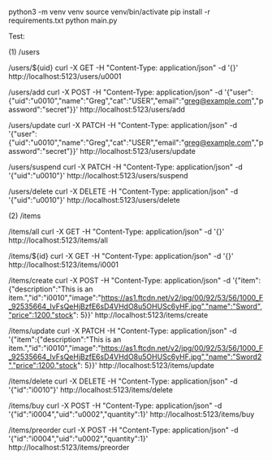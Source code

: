 python3 -m venv venv
source venv/bin/activate
pip install -r requirements.txt
python main.py


Test:

(1) /users 

/users/${uid}
curl -X GET -H "Content-Type: application/json" -d '{}' http://localhost:5123/users/u0001

/users/add
curl -X POST -H "Content-Type: application/json" -d '{"user":{"uid":"u0010","name":"Greg","cat":"USER","email":"greg@example.com","password":"secret"}}' http://localhost:5123/users/add

/users/update
curl -X PATCH -H "Content-Type: application/json" -d '{"user":{"uid":"u0010","name":"Greg","cat":"USER","email":"greg@example.com","password":"secret"}}' http://localhost:5123/users/update

/users/suspend
curl -X PATCH -H "Content-Type: application/json" -d '{"uid":"u0010"}' http://localhost:5123/users/suspend

/users/delete
curl -X DELETE -H "Content-Type: application/json" -d '{"uid":"u0010"}' http://localhost:5123/users/delete

(2) /items

/items/all
curl -X GET -H "Content-Type: application/json" -d '{}' http://localhost:5123/items/all

/items/${id}
curl -X GET -H "Content-Type: application/json" -d '{}' http://localhost:5123/items/i0001

/items/create
curl -X POST -H "Content-Type: application/json" -d '{"item":{"description":"This is an item.","id":"i0010","image":"https://as1.ftcdn.net/v2/jpg/00/92/53/56/1000_F_92535664_IvFsQeHjBzfE6sD4VHdO8u5OHUSc6yHF.jpg","name":"Sword","price":1200,"stock": 5}}' http://localhost:5123/items/create

/items/update
curl -X PATCH -H "Content-Type: application/json" -d '{"item":{"description":"This is an item.","id":"i0010","image":"https://as1.ftcdn.net/v2/jpg/00/92/53/56/1000_F_92535664_IvFsQeHjBzfE6sD4VHdO8u5OHUSc6yHF.jpg","name":"Sword2","price":1200,"stock": 5}}' http://localhost:5123/items/update

/items/delete
curl -X DELETE -H "Content-Type: application/json" -d '{"id":"i0010"}' http://localhost:5123/items/delete

/items/buy
curl -X POST -H "Content-Type: application/json" -d '{"id":"i0004","uid":"u0002","quantity":1}' http://localhost:5123/items/buy

/items/preorder
curl -X POST -H "Content-Type: application/json" -d '{"id":"i0004","uid":"u0002","quantity":1}' http://localhost:5123/items/preorder